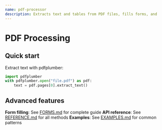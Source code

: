 ```yaml
---
name: pdf-processor
description: Extracts text and tables from PDF files, fills forms, and merges documents. Use when working with PDF files or when the user mentions PDFs, forms, or document extraction.
---
```


# PDF Processing

## Quick start

Extract text with pdfplumber:
```python
import pdfplumber
with pdfplumber.open("file.pdf") as pdf:
    text = pdf.pages[0].extract_text()
```

## Advanced features

**Form filling**: See [FORMS.md](FORMS.md) for complete guide
**API reference**: See [REFERENCE.md](REFERENCE.md) for all methods
**Examples**: See [EXAMPLES.md](EXAMPLES.md) for common patterns
